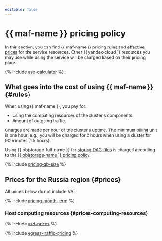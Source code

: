 ```yaml
---
editable: false
---
```


# {{ maf-name }} pricing policy



In this section, you can find {{ maf-name }} pricing [rules](#rules) and [effective prices](#prices) for the service resources. Other {{ yandex-cloud }} resources you may use while using the service will be charged based on their pricing plans.

{% include [use-calculator](../_includes/pricing/use-calculator.md) %}

## What goes into the cost of using {{ maf-name }} {#rules}

When using {{ maf-name }}, you pay for:

* Using the computing resources of the cluster's components.
* Amount of outgoing traffic.

Charges are made per hour of the cluster's uptime. The minimum billing unit is one hour; e.g., you will be charged for 2 hours when using a cluster for 90 minutes (1.5 hours).

Using {{ objstorage-full-name }} for [storing DAG-files](operations/upload-dags.md) is charged according to the [{{ objstorage-name }} pricing policy](../storage/pricing.md).

{% include [pricing-gb-size](../_includes/pricing-gb-size.md) %}

## Prices for the Russia region {#prices}




All prices below do not include VAT.


{% include [pricing-month-term](../_includes/mdb/pricing-month-term.md) %}

### Host computing resources {#prices-computing-resources}



{% include [usd-prices](../_pricing/managed-airflow/usd.md) %}


{% include [egress-traffic-pricing](../_includes/egress-traffic-pricing.md) %}

